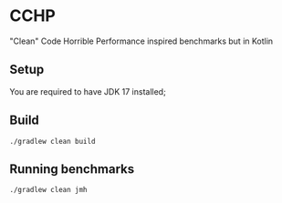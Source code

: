 # CCHP
"Clean" Code Horrible Performance inspired benchmarks but in Kotlin
## Setup
You are required to have JDK 17 installed;

## Build
`./gradlew clean build`

## Running benchmarks
`./gradlew clean jmh`
